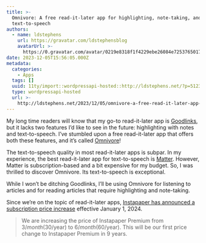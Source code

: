 ```yaml
---
title: >-
  Omnivore: A free read-it-later app for highlighting, note-taking, and
  text-to-speech
authors:
  - name: ldstephens
    url: https://gravatar.com/ldstephensblog
    avatarUrl: >-
      https://0.gravatar.com/avatar/0219e8318f1f4229ebe26084e7253765017f43ca0c631be37dc6d0b8ad6e40a4?s=96&d=identicon&r=G
date: 2023-12-05T15:56:05.000Z
metadata:
  categories:
    - Apps
  tags: []
  uuid: 11ty/import::wordpressapi-hosted::http://ldstephens.net/?p=5123
  type: wordpressapi-hosted
  url: >-
    http://ldstephens.net/2023/12/05/omnivore-a-free-read-it-later-app-for-highlighting-note-taking-and-text-to-speech/
---
```

My long time readers will know that my go-to read-it-later app is [Goodlinks](https://goodlinks.app), but it lacks two features I’d like to see in the future: highlighting with notes and text-to-speech. I’ve stumbled upon a free read-it-later app that offers both these features, and it’s called [Omnivore](https://omnivore.app/)!

The text-to-speech quality in most read-it-later apps is subpar. In my experience, the best read-it-later app for text-to-speech is [Matter](https://hq.getmatter.com/). However, Matter is subscription-based and a bit expensive for my budget. So, I was thrilled to discover Omnivore. Its text-to-speech is exceptional.

While I won’t be ditching Goodlinks, I’ll be using Omnivore for listening to articles and for reading articles that require highlighting and note-taking.

Since we’re on the topic of read-it-later apps, [Instapaper has announced a subscription price increase](https://blog.instapaper.com/post/735784644474208256/permanent-archive-and-premium-price-change) effective January 1, 2024.

> We are increasing the price of Instapaper Premium from $3/month ($30/year) to $6/month ($60/year). This will be our first price change to Instapaper Premium in 9 years.